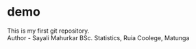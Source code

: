 # demo
This is my first git repository.
<br>
Author - Sayali Mahurkar
BSc. Statistics, Ruia Coolege, Matunga



